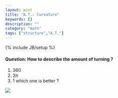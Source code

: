 ```yaml
---
layout: post
title: "A.T.: Curvature"
keywords: []
description: ""
category: "math"
tags: ["structure","A.T."]
---
```

{% include JB/setup %}

#### Question: How to describe the amount of turning ?
1. 360
2. 2$\pi$
3. 1 
which one is better ?
<img src="{{IMAGE_PATH}}/math-stucutre-algebraic-topology-curvature.png">
